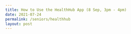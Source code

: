 ```yaml
---
title: How to Use the HealthHub App (8 Sep, 3pm - 4pm)
date: 2021-07-24
permalink: /seniors/healthhub
layout: post
---
```



